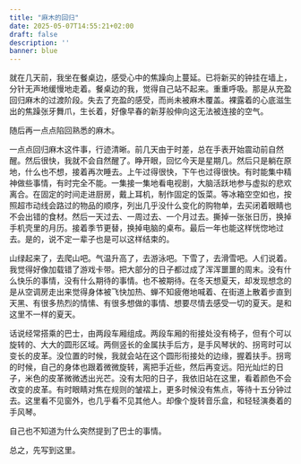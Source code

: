 ```yaml
---
title: "麻木的回归"
date: 2025-05-07T14:55:21+02:00
draft: false
description: ''
banner: blue
---
```

就在几天前，我坐在餐桌边，感受心中的焦躁向上蔓延。已将新买的钟挂在墙上，分针无声地缓慢地走着。餐桌边的我，觉得自己站不起来。重重呼吸。那是从充盈回归麻木的过渡阶段。失去了充盈的感受，而尚未被麻木覆盖。裸露着的心底滋生出的焦躁张牙舞爪，生长着，好像早春的新芽般伸向这无法被连接的空气。

随后再一点点陷回熟悉的麻木。

一点点回归麻木这件事，行迹清晰。前几天由于时差，总在手表开始震动前自然醒。然后很快，我就不会自然醒了。睁开眼，回忆今天是星期几。然后只是躺在原地，什么也不想，接着再次睡去。上午过得很快，下午也过得很快。有时能集中精神做些事情，有时完全不能。一集接一集地看电视剧，大脑活跃地参与虚拟的悲欢离合。在固定的时间走进厨房，戴上耳机，制作固定的饭菜。等冰箱空空如也，按照超市动线会路过的物品的顺序，列出几乎没什么变化的购物单，去买闭着眼睛也不会出错的食材。然后一天过去、一周过去、一个月过去。撕掉一张张日历，换掉手机壳里的月历。接着季节更替，换掉电脑的桌布。最后一年也能这样恍惚地过去。是的，说不定一辈子也是可以这样结束的。

山绿起来了，去爬山吧。气温升高了，去游泳吧。下雪了，去滑雪吧。人们说着。我觉得好像加载错了游戏卡带。把大部分的日子都过成了浑浑噩噩的周末。没有什么快乐的事情，没有什么期待的事情。也不被期待。在冬天想夏天，却发现想念的是从空调房走出来觉得身体被飞快加热、蝉不知疲倦地喊着、在街道上散着步直到天黑、有很多热烈的情愫、有很多想做的事情、想要尽情去感受一切的夏天。是和这里不一样的夏天。

话说经常搭乘的巴士，由两段车厢组成。两段车厢的衔接处没有椅子，但有个可以旋转的、大大的圆形区域。两侧竖长的金属扶手后方，是手风琴状的、拐弯时可以变长的皮革。没位置的时候，我就会站在这个圆形衔接处的边缘，握着扶手。拐弯的时候，自己的身体也跟着微微旋转，离把手近些，然后再变远。阳光灿烂的日子，米色的皮革微微透出光芒。没有太阳的日子，我依旧站在这里，看着颜色不会改变的皮革。有时眼睛对焦在规则的皱褶上，更多时候没有焦点，等待十五分钟过去。这里看不见窗外，也几乎看不见其他人。却像个旋转音乐盒，和轻轻演奏着的手风琴。

自己也不知道为什么突然提到了巴士的事情。

总之，先写到这里。